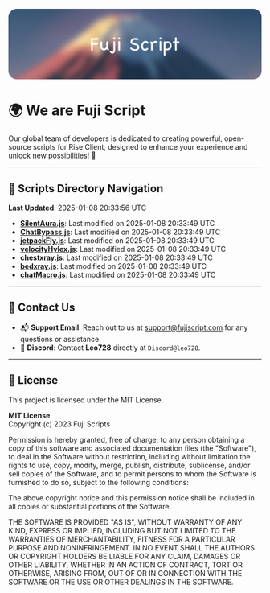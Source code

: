 ![Banner](.github/b.webp)

# 🌍 **We are Fuji Script**

Our global team of developers is dedicated to creating powerful, open-source scripts for Rise Client, designed to enhance your experience and unlock new possibilities! 🌟

---
<!-- SCRIPTS_NAVIGATION_START -->
## 📂 **Scripts Directory Navigation**

**Last Updated**: 2025-01-08 20:33:56 UTC

- **[SilentAura.js](scripts/SilentAura.js)**: Last modified on 2025-01-08 20:33:49 UTC
- **[ChatBypass.js](scripts/ChatBypass.js)**: Last modified on 2025-01-08 20:33:49 UTC
- **[jetpackFly.js](scripts/jetpackFly.js)**: Last modified on 2025-01-08 20:33:49 UTC
- **[velocityHylex.js](scripts/velocityHylex.js)**: Last modified on 2025-01-08 20:33:49 UTC
- **[chestxray.js](scripts/chestxray.js)**: Last modified on 2025-01-08 20:33:49 UTC
- **[bedxray.js](scripts/bedxray.js)**: Last modified on 2025-01-08 20:33:49 UTC
- **[chatMacro.js](scripts/chatMacro.js)**: Last modified on 2025-01-08 20:33:49 UTC

<!-- SCRIPTS_NAVIGATION_END -->

---

## 💬 **Contact Us**  
- 📬 **Support Email**: Reach out to us at [support@fujiscript.com](mailto:support@fujiscript.com) for any questions or assistance.  
- 💬 **Discord**: Contact **Leo728** directly at `Discord@leo728`.

---

## 📜 **License**

This project is licensed under the MIT License.  

**MIT License**  
Copyright (c) 2023 Fuji Scripts  

Permission is hereby granted, free of charge, to any person obtaining a copy of this software and associated documentation files (the "Software"), to deal in the Software without restriction, including without limitation the rights to use, copy, modify, merge, publish, distribute, sublicense, and/or sell copies of the Software, and to permit persons to whom the Software is furnished to do so, subject to the following conditions:  

The above copyright notice and this permission notice shall be included in all copies or substantial portions of the Software.  

THE SOFTWARE IS PROVIDED "AS IS", WITHOUT WARRANTY OF ANY KIND, EXPRESS OR IMPLIED, INCLUDING BUT NOT LIMITED TO THE WARRANTIES OF MERCHANTABILITY, FITNESS FOR A PARTICULAR PURPOSE AND NONINFRINGEMENT. IN NO EVENT SHALL THE AUTHORS OR COPYRIGHT HOLDERS BE LIABLE FOR ANY CLAIM, DAMAGES OR OTHER LIABILITY, WHETHER IN AN ACTION OF CONTRACT, TORT OR OTHERWISE, ARISING FROM, OUT OF OR IN CONNECTION WITH THE SOFTWARE OR THE USE OR OTHER DEALINGS IN THE SOFTWARE.  
